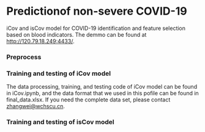 # Predictionof non-severe COVID-19
iCov and isCov model for COVID-19 identification and feature selection based on blood indicators. The demmo can be found at http://120.79.18.249:4433/.
<br>
### Preprocess

### Training and testing of iCov model
The data processing, training, and testing code of iCov model can be found in iCov.ipynb, and the data format that we used in this pofile can be found in final_data.xlsx. If you need the complete data set, please contact zhangwei@wchscu.cn.
<br>
### Training and testing of isCov model

